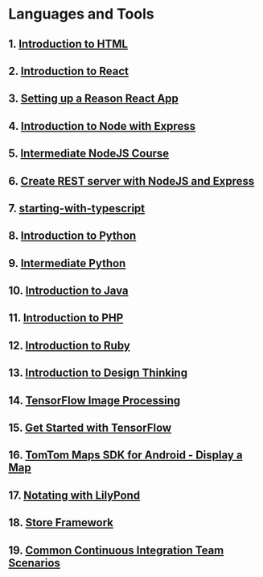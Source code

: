 # Languages and Tools

## 1. [Introduction to HTML](https://github.com/Zi-Tao/intro-html)

## 2. [Introduction to React](https://github.com/Zi-Tao/intro-react)

## 3. [Setting up a Reason React App](https://github.com/Zi-Tao/my-reason-react-app)

## 4. [Introduction to Node with Express](https://github.com/Zi-Tao/node-express-course)

## 5. [Intermediate NodeJS Course](https://github.com/Zi-Tao/intermediate-node-course)

## 6. [Create REST server with NodeJS and Express](https://github.com/Zi-Tao/hyf-homework-nodejs-3)

## 7. [starting-with-typescript](https://github.com/Zi-Tao/starting-with-typescript-exercise)

## 8. [Introduction to Python](https://github.com/Zi-Tao/python-random-quote)

## 9. [Intermediate Python](https://github.com/Zi-Tao/intermediate-python-course)

## 10. [Introduction to Java](https://github.com/Zi-Tao/java-course)

## 11. [Introduction to PHP](https://github.com/Zi-Tao/php-course)

## 12. [Introduction to Ruby](https://github.com/Zi-Tao/ruby-course)

## 13. [Introduction to Design Thinking](https://github.com/Zi-Tao/design-thinking-intro)

## 14. [TensorFlow Image Processing](https://github.com/Zi-Tao/TensorFlow-Course)

## 15. [Get Started with TensorFlow](https://github.com/Zi-Tao/TensorFlow-Pokemon-Course)

## 16. [TomTom Maps SDK for Android - Display a Map](https://github.com/Zi-Tao/lab-maps-sdk-android-display-a-map)

## 17. [Notating with LilyPond](https://github.com/Zi-Tao/notating-with-lilypond)

## 18. [Store Framework](https://github.com/Zi-Tao/store-framework)

## 19. [Common Continuous Integration Team Scenarios](https://github.com/Zi-Tao/continuous-integration-team-scenarios)
